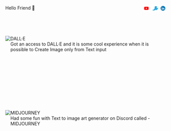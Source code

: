 <body>
  <p> 
    <a <b> Hello Friend 👋 </b> </a>
    <a href="https://www.linkedin.com/in/alekss-z-123322210/"><img height="20" align="right" src="./Icons/linkedin.gif" alt=""/> </a>
    <a href="https://twitter.com/sskelaz"><img height="20" align="right" src="./Icons/twitter.gif" alt=""/> </a>
    <a href="https://www.youtube.com/channel/UC0AHWT1_oRXxfgglrVvr5qw/videos"><img height="20" align="right" src="./Icons/youtube.gif" alt=""/> </a>
  </p>
</body>


<br />
<br />
<br />


<body>
  <p>
    <img height="200" align="left" src="https://user-images.githubusercontent.com/65283311/179530710-66628fb6-4d3a-451d-bc2b-62e553989bc2.gif" 
    <p style="text-align:right"> DALL·E <br> Got an access to DALL·E and  it is some cool experience when it is possible to Create Image only from Text input 
  </p>
</body>


<br />
<br />
<br />
<br />
<br />
<br />
<br />

<br />
<br />



<body>
  <p>
    <img height="200" align="left" src="https://user-images.githubusercontent.com/65283311/176707646-13a0fc85-f4a1-4e7b-be3c-352410a6afbd.gif" 
    <p style="text-align:right"> MIDJOURNEY <br> Had some fun with Text to image art generator on Discord called - MIDJOURNEY 
  </p>
</body>









